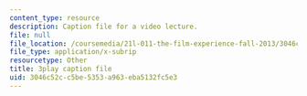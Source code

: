 ```yaml
---
content_type: resource
description: Caption file for a video lecture.
file: null
file_location: /coursemedia/21l-011-the-film-experience-fall-2013/3046c52cc5be5353a963eba5132fc5e3_NOT1VZrNkMo.vtt
file_type: application/x-subrip
resourcetype: Other
title: 3play caption file
uid: 3046c52c-c5be-5353-a963-eba5132fc5e3
---
```

